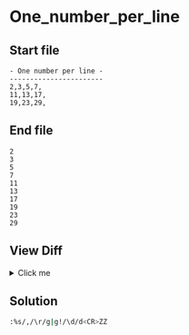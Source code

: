 # One_number_per_line
## Start file
```
- One number per line -
-----------------------
2,3,5,7,
11,13,17,
19,23,29,
```
## End file
```
2
3
5
7
11
13
17
19
23
29
```
## View Diff
<details><summary>Click me</summary>

```
--- One_number_per_line/inp
+++ One_number_per_line/out
@@ -1,5 +1,10 @@
-- One number per line -
------------------------
-2,3,5,7,
-11,13,17,
-19,23,29,
+2
+3
+5
+7
+11
+13
+17
+19
+23
+29
```
</details>

## Solution
```sh
:%s/,/\r/g|g!/\d/d<CR>ZZ
```
